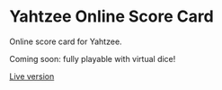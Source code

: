 # Yahtzee Online Score Card
Online score card for Yahtzee.

Coming soon: fully playable with virtual dice!

<a href="https://yahtzeegame.netlify.app">Live version</a>
